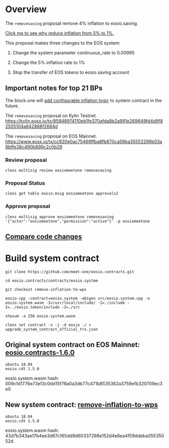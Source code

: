 # Overview

The `removesaving` proposal remove 4% inflation to eosio.saving.

[Click me to see why reduce inflation from 5% to 1%.](https://medium.com/meet-one/meet-one-has-released-the-4-inflation-removal-eos-code-change-on-github-28e66f796e9b) 

This proposal makes three changes to the EOS system:

1. Change the system parameter continuous_rate to 0.00995

2. Change the 5% inflation rate to 1%

3. Stop the transfer of EOS tokens to eosio.saving account

## Important notes for top 21 BPs

The block.one will [add configurable inflation logic](https://github.com/EOSIO/eosio.contracts/issues/246) to system contract in the future.

The `removesaving` proposal on Kylin Testnet. https://kylin.eosx.io/tx/85848974110eb1fe370afda8b2a991e269649fd4d9f82505104a842888f2684d

The `removesaving` proposal on EOS Mainnet. https://www.eosx.io/tx/cc920e0ac75469ffba8fb870ca59ba35552296b03a9bffe38c490b899c2c0b29

### Review proposal

```
cleos multisig review eosiomeetone removesaving
```

### Proposal Status

```
cleos get table eosio.msig eosiomeetone approvals2
```

### Approve proposal

```
cleos multisig approve eosiomeetone removesaving '{"actor":"eosiomeetone","permission":"active"}' -p eosiomeetone
```

## [Compare code changes](https://github.com/meet-one/eosio.contracts/compare/v1.6.0...meet-one:remove-inflation-to-wps?diff=unified)

# Build system contract

```shell
git clone https://github.com/meet-one/eosio.contracts.git

cd eosio.contracts/contracts/eosio.system

git checkout remove-inflation-to-wps

eosio-cpp -contract=eosio.system -abigen src/eosio.system.cpp -o eosio.system.wasm -I=/usr/local/include/ -I=./include -I=../eosio.token/include -I=./src

shasum -a 256 eosio.system.wasm

cleos set contract -s -j -d eosio ./ > upgrade_system_contract_official_trx.json
```


## Original system contract on EOS Mainnet: [eosio.contracts-1.6.0](https://github.com/EOSIO/eosio.contracts/tree/v1.6.0)

```
ubuntu 18.04
eosio.cdt 1.5.0
```

eosio.system.wasm hash: 009c1d1776e73e13c0dd15f78a0a3db77c471b8535362a3759e1b320709ec3e0

## New system contract: [remove-inflation-to-wps](https://github.com/meet-one/eosio.contracts/tree/remove-inflation-to-wps)

```
ubuntu 18.04
eosio.cdt 1.5.0
```

eosio.system.wasm hash: 43d7b343ae17b4ee3d67c165dd9d60337288e152d4e8ea4f59ddeba05535052d
